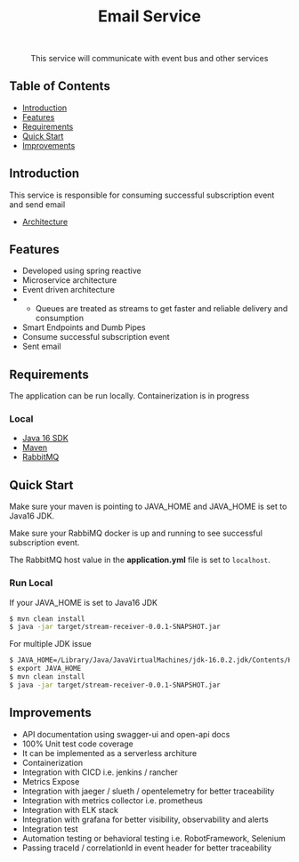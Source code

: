 <h1 align="center"> Email Service </h1> <br>

<p align="center">
  This service will communicate with event bus and other services
</p>


## Table of Contents

- [Introduction](#introduction)
- [Features](#features)
- [Requirements](#requirements)
- [Quick Start](#quick-start)
- [Improvements](#improvements)




## Introduction

This service is responsible for consuming successful subscription event and send email
* [Architecture](https://drive.google.com/file/d/1XGGeUXccthocw9K2tq2LzusGMpywMcKN/view?usp=sharing)

## Features
* Developed using spring reactive 
* Microservice architecture
* Event driven architecture
* * Queues are treated as streams to get faster and reliable delivery and consumption
* Smart Endpoints and Dumb Pipes
* Consume successful subscription event
* Sent email

## Requirements
The application can be run locally. Containerization is in progress

### Local
* [Java 16 SDK](https://www.oracle.com/java/technologies/downloads/#java16)
* [Maven](https://downloads.apache.org/maven/maven-3/3.8.1/binaries/)
* [RabbitMQ](https://hub.docker.com/r/bitnami/rabbitmq/)

## Quick Start
Make sure your maven is pointing to JAVA_HOME and JAVA_HOME is set to Java16 JDK.

Make sure your RabbiMQ docker is up and running to see successful subscription event.

The RabbitMQ host value in the __application.yml__ file is set to `localhost`.

### Run Local
If your JAVA_HOME is set to Java16 JDK
```bash
$ mvn clean install
$ java -jar target/stream-receiver-0.0.1-SNAPSHOT.jar
```

For multiple JDK issue
```bash
$ JAVA_HOME=/Library/Java/JavaVirtualMachines/jdk-16.0.2.jdk/Contents/Home
$ export JAVA_HOME
$ mvn clean install
$ java -jar target/stream-receiver-0.0.1-SNAPSHOT.jar
```

## Improvements
* API documentation using swagger-ui and open-api docs
* 100% Unit test code coverage
* It can be implemented as a serverless architure
* Containerization
* Integration with CICD i.e. jenkins / rancher
* Metrics Expose
* Integration with jaeger / slueth / opentelemetry for better traceability
* Integration with metrics collector i.e. prometheus
* Integration with ELK stack
* Integration with grafana for better visibility, observability and alerts
* Integration test
* Automation testing or behavioral testing i.e. RobotFramework, Selenium
* Passing traceId / correlationId in event header for better traceability
